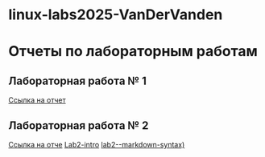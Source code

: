# linux-labs2025-VanDerVanden
# Отчеты по лабораторным работам

## Лабораторная работа № 1

[Ссылка на отчет](https://disk.yandex.ru/i/s3kvtXFP0XZJvw)


## Лабораторная работа № 2

[Ссылка на отче](https://disk.yandex.ru/i/NIn4ZO8RBmhYaA)
[Lab2-intro](https://github.com/VanDerVanden/lab2-intro)
[lab2--markdown-syntax)](https://github.com/VanDerVanden/lab2--markdown-syntax)
